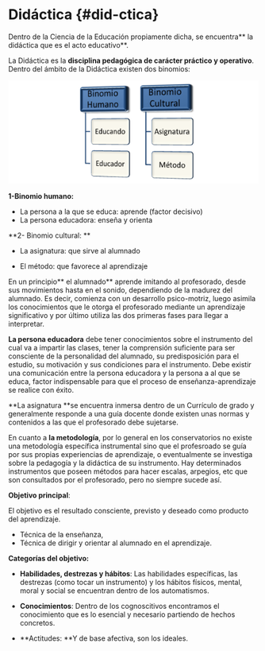# Didáctica {#did-ctica}

Dentro de la Ciencia de la Educación propiamente dicha, se encuentra** la didáctica que es el acto educativo**.

La Didáctica es la **disciplina pedagógica de carácter práctico y operativo**. Dentro del ámbito de la Didáctica existen dos binomios:

![](images/image1.png)

**1-Binomio humano:**

* La persona a la que se educa: aprende \(factor decisivo\)
* La persona educadora: enseña y orienta

**2- Binomio cultural: **

* La asignatura: que sirve al alumnado

* El método: que favorece al aprendizaje

En un principio** el alumnado** aprende imitando al profesorado, desde sus movimientos hasta en el sonido, dependiendo de la madurez del alumnado. Es decir,   comienza con un desarrollo psico-motriz, luego asimila los conocimientos que le otorga el profesorado mediante un aprendizaje significativo y por último utiliza las dos primeras fases para llegar a interpretar.

**La persona educadora** debe tener conocimientos sobre el instrumento del cual va a impartir las clases, tener la comprensión suficiente para ser consciente de la personalidad del alumnado, su predisposición para el estudio, su motivación y sus condiciones para el instrumento. Debe existir una comunicación entre la persona educadora y la persona a al que se educa, factor indispensable para que el proceso de enseñanza-aprendizaje se realice con éxito.

**La asignatura **se encuentra inmersa dentro de un Currículo de grado y generalmente responde a una guía docente donde existen unas normas y contenidos a las que el profesorado debe sujetarse.

En cuanto a **la metodología**, por lo general en los conservatorios no existe una metodología específica instrumental sino que el profesroado se guía por sus propias experiencias de aprendizaje, o eventualmente se investiga sobre la pedagogía y la didáctica de su instrumento. Hay determinados instrumentos que poseen métodos para hacer escalas, arpegios, etc que son consultados por el profesorado, pero no siempre sucede así.

**Objetivo principal**:

El objetivo es el resultado consciente, previsto y deseado como producto del aprendizaje.

* Técnica de la enseñanza,
* Técnica de dirigir y orientar al alumnado en el aprendizaje.

**Categorías del objetivo:**

* **Habilidades, destrezas y hábitos**: Las habilidades específicas, las destrezas \(como tocar un instrumento\) y los hábitos físicos, mental, moral y social se encuentran dentro de los automatismos.
* **Conocimientos**: Dentro de los cognoscitivos encontramos el conocimiento que es lo esencial y necesario partiendo de hechos concretos.

* **Actitudes: **Y de base afectiva, son los ideales.



